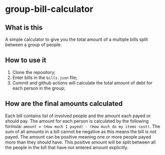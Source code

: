 # group-bill-calculator

## What is this
A simple calculator to give you the total amount of a multiple bills split between a group of people.

## How to use it
1. Clone the repository;
2. Enter bills in the `bills.json` file;
3. Commit and github actions will calculate the total amount of debt for each person in the group;

## How are the final amounts calculated
Each bill contains list of involved people and the amount each payed or should pay.
The amount for each person is calculated by the following formula: `amount = (How much I payed) - (How much do my items cost)`.
The sum of all amounts in a bill cannot be negative as this means the bill is not payed.
The amount can be positive meaning one or more people payed more than they should have. This positive amount will be split between all the people in the bill that have not entered amount explicitly.